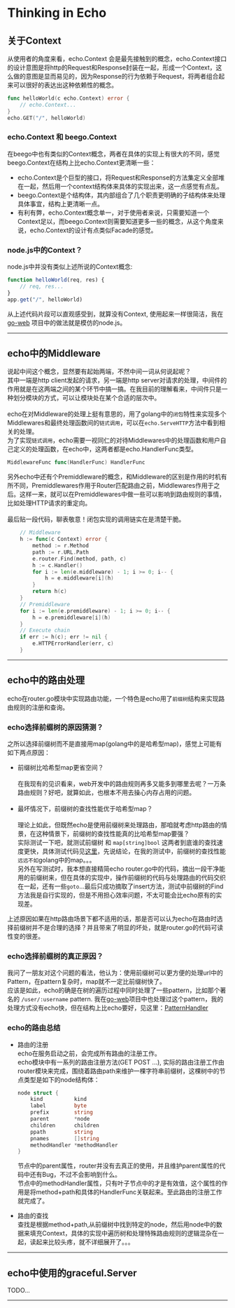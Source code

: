 # Thinking in Echo

## 关于Context

从使用者的角度来看，echo.Context 会是最先接触到的概念，echo.Context接口的设计意图是将http的Request和Response封装在一起，形成一个Context，这么做的意图是显而易见的，因为Response的行为依赖于Request，将两者组合起来可以很好的表达出这种依赖性的概念。

```go
func helloWorld(c echo.Context) error {
    // echo.Context...
}
echo.GET("/", helloWorld)
```

### echo.Context 和 beego.Context

在beego中也有类似的Context概念，两者在具体的实现上有很大的不同，感觉beego.Context在结构上比echo.Context更清晰一些：

 - echo.Context是个巨型的接口，将Request和Response的方法集定义全部堆在一起，然后用一个context结构体来具体的实现出来，这一点感觉有点乱。
 - beego.Context是个结构体，其内部组合了几个职责更明确的子结构体来处理具体事宜，结构上更清晰一点。
 - 有利有弊，echo.Context概念单一，对于使用者来说，只需要知道一个Context足以，而beego.Context则需要知道更多一些的概念，从这个角度来说，echo.Context的设计有点类似Facade的感觉。  

### node.js中的Context？
node.js中并没有类似上述所说的Context概念:
```js
function helloWorld(req, res) {
    // req, res...
}
app.get("/", helloWorld)
```
从上述代码片段可以直观感受到，就算没有Context, 使用起来一样很简洁，我在 [go-web](https://github.com/SkylakeCoder/go-web "") 项目中的做法就是模仿的node.js。

---
## echo中的Middleware
说起中间这个概念，显然要有起始两端，不然中间一词从何说起呢？  
其中一端是http client发起的请求，另一端是http server对请求的处理，中间件的作用就是在这两端之间的某个环节中搞一搞。在我目前的理解看来，中间件只是一种划分模块的方式，可以让模块处在某个合适的层次中。  
<br/>
echo在对Middleware的处理上挺有意思的，用了golang中的``闭包``特性来实现多个Middlewares和最终处理函数间的``链式调用``，可以在```echo.ServeHTTP```方法中看到相关的处理。  
为了实现``链式调用``，echo需要一视同仁的对待Middlewares中的处理函数和用户自己定义的处理函数，在echo中，这两者都是echo.HandlerFunc类型。  
```go
MiddlewareFunc func(HandlerFunc) HandlerFunc
```
另外echo中还有个Premiddleware的概念，和Middleware的区别是作用的时机有所不同，Premiddlewares作用于Router匹配路由之前，Middlewares作用于之后。这样一来，就可以在Premiddlewares中做一些可以影响到路由规则的事情，比如处理HTTP请求的重定向。  
<br/>
最后贴一段代码，聊表敬意！闭包实现的调用链实在是清楚干脆。
```go
    // Middleware
    h := func(c Context) error {
        method := r.Method
        path := r.URL.Path
        e.router.Find(method, path, c)
        h := c.Handler()
        for i := len(e.middleware) - 1; i >= 0; i-- {
            h = e.middleware[i](h)
        }
        return h(c)
    }
    // Premiddleware
    for i := len(e.premiddleware) - 1; i >= 0; i-- {
        h = e.premiddleware[i](h)
    }
    // Execute chain
    if err := h(c); err != nil {
        e.HTTPErrorHandler(err, c)
    }
```

---
## echo中的路由处理
echo在router.go模块中实现路由功能，一个特色是echo用了```前缀树```结构来实现路由规则的注册和查询。

### echo选择前缀树的原因猜测？
之所以选择前缀树而不是直接用map(golang中的是哈希型map)，感觉上可能有如下两点原因：
- 前缀树比哈希型map更省空间？  
  <br/>
  在我现有的见识看来，web开发中的路由规则再多又能多到哪里去呢？一万条路由规则？好吧，就算如此，也根本不用去操心内存占用的问题。  
  <br/>
- 最坏情况下，前缀树的查找性能优于哈希型map？  
  <br/>
  理论上如此，但既然echo是使用前缀树来处理路由，那咱就考虑http路由的情景，在这种情景下，前缀树的查找性能真的比哈希型map要强？  
  实际测试一下吧，就测试前缀树 和 ```map[string]bool``` 这两者到底谁的查找速度更快，具体测试代码见[这里](https://github.com/SkylakeCoder/go-gists/tree/master/radixtree "")，先说结论，在我的测试中，前缀树的查找性能``远远不如``golang中的map。。。  
  另外在写测试时，我本想直接精简echo router.go中的代码，摘出一段干净能用的前缀树来，但在具体的实现中，操作前缀树的代码与处理路由的代码交织在一起，还有一些```goto```...最后只成功摘取了insert方法，测试中前缀树的Find方法我是自行实现的，但是不用担心效率问题，不太可能会比echo原有的实现差。

上述原因如果在http路由场景下都不适用的话，那是否可以认为echo在路由时选择前缀树并不是合理的选择？并且带来了明显的坏处，就是router.go的代码可读性变的很差。

### echo选择前缀树的真正原因？
我问了一朋友对这个问题的看法，他认为：使用前缀树可以更方便的处理url中的Pattern，在pattern复杂时，map就不一定比前缀树快了。  
应该是如此，echo的确是在树的遍历过程中同时处理了一些pattern，比如那个著名的 ``/user/:username`` pattern. 我在[go-web](https://github.com/SkylakeCoder/go-web)项目中也处理过这个pattern，我的处理方式没有echo快，但在结构上比echo要好，见这里：[PatternHandler](https://github.com/SkylakeCoder/go-web/blob/master/web/pattern.go)

### echo的路由总结
- 路由的注册  
echo在服务启动之前，会完成所有路由的注册工作。  
echo模块中有一系列的路由注册方法(GET POST ...), 实际的路由注册工作由router模块来完成，围绕着路由path来维护一棵字符串前缀树，这棵树中的节点类型是如下的node结构体：
    ```go
    node struct {
        kind          kind
        label         byte
        prefix        string
        parent        *node
        children      children
        ppath         string
        pnames        []string
        methodHandler *methodHandler
    }
    ```
    节点中的parent属性，router并没有去真正的使用，并且维护parent属性的代码中还有Bug，不过不会影响到什么。  
    节点中的methodHandler属性，只有叶子节点中的才是有效值，这个属性的作用是将method+path和具体的HandlerFunc关联起来。至此路由的注册工作就完成了。

- 路由的查找  
    查找是根据method+path,从前缀树中找到特定的node，然后用node中的数据来填充Context，具体的实现中遍历树和处理特殊路由规则的逻辑混杂在一起，读起来比较头疼，就不详细展开了。。。

---
## echo中使用的graceful.Server
TODO...

---
